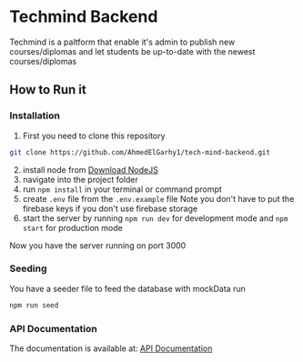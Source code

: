 # Techmind Backend

Techmind is a paltform that enable it's admin to publish new courses/diplomas and let students be up-to-date with the newest courses/diplomas

## How to Run it

### Installation

1. First you need to clone this repository

```sh
git clone https://github.com/AhmedElGarhy1/tech-mind-backend.git
```

2. install node from [Download NodeJS](https://nodejs.org/en/download)
3. navigate into the project folder
4. run `npm install` in your terminal or command prompt
5. create `.env` file from the `.env.example` file Note you don't have to put the firebase keys if you don't use firebase storage
6. start the server by running `npm run dev` for development mode and `npm start` for production mode

Now you have the server running on port 3000

### Seeding

You have a seeder file to feed the database with mockData run

```sh
npm run seed
```

### API Documentation

The documentation is available at: [API Documentation](https://github.com/AhmedElGarhy1/tech-mind-backend/blob/main/API.md)

